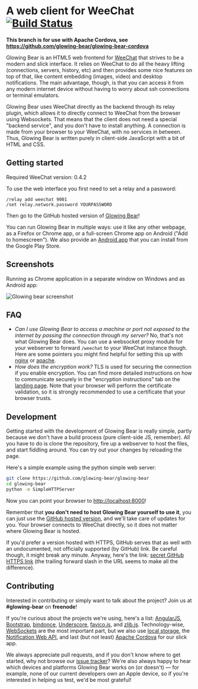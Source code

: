A web client for WeeChat [![Build Status](https://api.travis-ci.org/glowing-bear/glowing-bear.png)](https://travis-ci.org/glowing-bear/glowing-bear)
========================

**This branch is for use with Apache Cordova, see https://github.com/glowing-bear/glowing-bear-cordova**

Glowing Bear is an HTML5 web frontend for [WeeChat](http://weechat.org) that strives to be a modern and slick interface. It relies on WeeChat to do all the heavy lifting (connections, servers, history, etc) and then provides some nice features on top of that, like content embedding (images, video) and desktop notifications. The main advantage, though, is that you can access it from any modern internet device without having to worry about ssh connections or terminal emulators.

Glowing Bear uses WeeChat directly as the backend through its relay plugin, which allows it to directly connect to WeeChat from the browser using Websockets. That means that the client does not need a special "backend service", and you don't have to install anything. A connection is made from your browser to your WeeChat, with no services in between. Thus, Glowing Bear is written purely in client-side JavaScript with a bit of HTML and CSS.

Getting started
---------------

Required WeeChat version: 0.4.2

To use the web interface you first need to set a relay and a password:

	/relay add weechat 9001
	/set relay.network.password YOURPASSWORD

Then go to the GitHub hosted version of [Glowing Bear](http://glowing-bear.github.io/glowing-bear)!

You can run Glowing Bear in multiple ways: use it like any other webpage, as a Firefox or Chrome app, or a full-screen Chrome app on Android ("Add to homescreen"). We also provide an [Android app](https://play.google.com/store/apps/details?id=com.glowing_bear) that you can install from the Google Play Store.

Screenshots
-----------
Running as Chrome application in a separate window on Windows and as Android app:

![Glowing bear screenshot](https://4z2.de/glowingbear.png)

FAQ
---

- *Can I use Glowing Bear to access a machine or port not exposed to the internet by passing the connection through my server?* No, that's not what Glowing Bear does. You can use a websocket proxy module for your webserver to forward `/weechat` to your WeeChat instance though. Here are some pointers you might find helpful for setting this up with [nginx](http://nginx.com/blog/websocket-nginx/) or [apache](https://httpd.apache.org/docs/2.4/mod/mod_proxy_wstunnel.html).
- *How does the encryption work?* TLS is used for securing the connection if you enable encryption. You can find more detailed instructions on how to communicate securely in the "encryption instructions" tab on the [landing page](http://glowing-bear.github.io/glowing-bear). Note that your browser will perform the certificate validation, so it is strongly recommended to use a certificate that your browser trusts.

Development
-----------

Getting started with the development of Glowing Bear is really simple, partly because we don't have a build process (pure client-side JS, remember). All you have to do is clone the repository, fire up a webserver to host the files, and start fiddling around. You can try out your changes by reloading the page.

Here's a simple example using the python simple web server:
```bash
git clone https://github.com/glowing-bear/glowing-bear
cd glowing-bear
python -m SimpleHTTPServer
```

Now you can point your browser to [http://localhost:8000](http://localhost:8000)!

Remember that **you don't need to host Glowing Bear yourself to use it**, you can just use the [GitHub hosted version](http://glowing-bear.github.io/glowing-bear), and we'll take care of updates for you. Your browser connects to WeeChat directly, so it does not matter where Glowing Bear is hosted.

If you'd prefer a version hosted with HTTPS, GitHub serves that as well with an undocumented, not officially supported (by GitHub) link. Be careful though, it might break any minute. Anyway, here's the link: [secret GitHub HTTPS link](https://glowing-bear.github.io/glowing-bear/) (the trailing forward slash in the URL seems to make all the difference).

Contributing
------------

Interested in contributing or simply want to talk about the project? Join us at **#glowing-bear** on **freenode**!

If you're curious about the projects we're using, here's a list: [AngularJS](https://angularjs.org/), [Bootstrap](http://getbootstrap.com/), [bindonce](https://github.com/Pasvaz/bindonce), [Underscore](http://underscorejs.org/), [favico.js](http://lab.ejci.net/favico.js/), and [zlib.js](https://github.com/imaya/zlib.js). Technology-wise, [WebSockets](http://en.wikipedia.org/wiki/WebSocket) are the most important part, but we also use [local storage](https://developer.mozilla.org/en-US/docs/Web/Guide/API/DOM/Storage#localStorage), the [Notification Web API](https://developer.mozilla.org/en/docs/Web/API/notification), and last (but not least) [Apache Cordova](https://cordova.apache.org/) for our slick app.

We always appreciate pull requests, and if you don't know where to get started, why not browse our [issue tracker](https://github.com/glowing-bear/glowing-bear/issues)? We're also always happy to hear which devices and platforms Glowing Bear works on (or doesn't) — for example, none of our current developers own an Apple device, so if you're interested in helping us test, we'd be most grateful!
